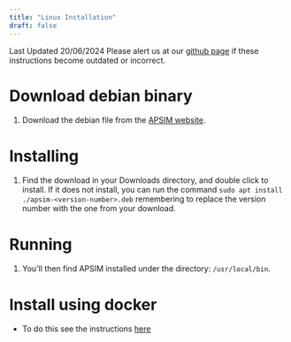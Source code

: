 ```yaml
---
title: "Linux Installation"
draft: false
---
```

Last Updated 20/06/2024
Please alert us at our [github page](https://github.com/APSIMInitiative/ApsimX/issues) if these instructions become outdated or incorrect.

# Download debian binary

1. Download the debian file from the <a href="https://apsim.info/download-apsim/" target="_blank" >APSIM website</a>.

# Installing

1. Find the download in your Downloads directory, and double click to install. If it does not install, you can run the command `sudo apt install ./apsim-<version-number>.deb` remembering to replace the version number with the one from your download.

# Running
1. You'll then find APSIM installed under the directory: `/usr/local/bin`.

# Install using docker
* To do this see the instructions <a href="../../../usage/commandline/command-line-linux">here</a>

